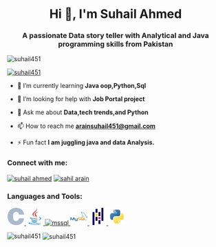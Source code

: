 <h1 align="center">Hi 👋, I'm Suhail Ahmed</h1>
<h3 align="center">A passionate Data story teller with Analytical and Java programming skills from Pakistan</h3>

<p align="left"> <img src="https://komarev.com/ghpvc/?username=suhail451&label=Profile%20views&color=0e75b6&style=flat" alt="suhail451" /> </p>

<p align="left"> <a href="https://github.com/ryo-ma/github-profile-trophy"><img src="https://github-profile-trophy.vercel.app/?username=suhail451" alt="suhail451" /></a> </p>



- 🌱 I’m currently learning **Java oop,Python,Sql**

- 🤝 I’m looking for help with **Job Portal project**

- 💬 Ask me about **Data,tech trends,and Python**

- 📫 How to reach me **arainsuhail451@gmail.com**

- ⚡ Fun fact **I am juggling java and data Analysis.**

<h3 align="left">Connect with me:</h3>
<p align="left">
<a href="https://www.linkedin.com/in/suhail-ahmed-7a0485243/" target="blank"><img align="center" src="https://raw.githubusercontent.com/rahuldkjain/github-profile-readme-generator/master/src/images/icons/Social/linked-in-alt.svg" alt="suhail ahmed" height="30" width="40" /></a>
<a href="https://instagram.com/sahil arain" target="blank"><img align="center" src="https://raw.githubusercontent.com/rahuldkjain/github-profile-readme-generator/master/src/images/icons/Social/instagram.svg" alt="sahil arain" height="30" width="40" /></a>
</p>

<h3 align="left">Languages and Tools:</h3>
<p align="left"> <a href="https://www.cprogramming.com/" target="_blank" rel="noreferrer"> <img src="https://raw.githubusercontent.com/devicons/devicon/master/icons/c/c-original.svg" alt="c" width="40" height="40"/> </a> <a href="https://www.java.com" target="_blank" rel="noreferrer"> <img src="https://raw.githubusercontent.com/devicons/devicon/master/icons/java/java-original.svg" alt="java" width="40" height="40"/> </a> <a href="https://www.microsoft.com/en-us/sql-server" target="_blank" rel="noreferrer"> <img src="https://www.svgrepo.com/show/303229/microsoft-sql-server-logo.svg" alt="mssql" width="40" height="40"/> </a> <a href="https://www.mysql.com/" target="_blank" rel="noreferrer"> <img src="https://raw.githubusercontent.com/devicons/devicon/master/icons/mysql/mysql-original-wordmark.svg" alt="mysql" width="40" height="40"/> </a> <a href="https://pandas.pydata.org/" target="_blank" rel="noreferrer"> <img src="https://raw.githubusercontent.com/devicons/devicon/2ae2a900d2f041da66e950e4d48052658d850630/icons/pandas/pandas-original.svg" alt="pandas" width="40" height="40"/> </a> <a href="https://www.python.org" target="_blank" rel="noreferrer"> <img src="https://raw.githubusercontent.com/devicons/devicon/master/icons/python/python-original.svg" alt="python" width="40" height="40"/> </a> </p>

<p><img align="left" src="https://github-readme-stats.vercel.app/api/top-langs?username=suhail451&show_icons=true&locale=en&layout=compact" alt="suhail451" /></p>

<p>&nbsp;<img align="center" src="https://github-readme-stats.vercel.app/api?username=suhail451&show_icons=true&locale=en" alt="suhail451" /></p>
